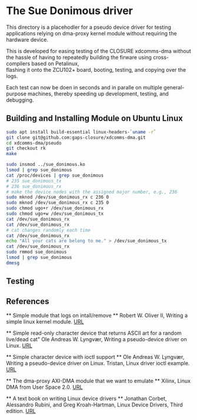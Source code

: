 # The Sue Donimous driver

This directory is a placehodler for a pseudo device driver for testing applications 
relying on dma-proxy kernel module without requiring the hardware device.

This is developed for easing testing of the CLOSURE xdcomms-dma without the hassle
of having to repeatedly building the firware using cross-compilers based on Petalinux,  
flashing it onto the ZCU102+ board, booting, testing, and copying over the logs.

Each test can now be doen in seconds and in paralle on multiple general-purpose machines,
thereby speeding up development, testing, and debugging.

## Building and Installing Module on Ubuntu Linux 

```bash
sudo apt install build-essential linux-headers-`uname -r`
git clone git@github.com:gaps-closure/xdcomms-dma.git
cd xdcomms-dma/pseudo
git checkout rk
make

sudo insmod ../sue_donimous.ko
lsmod | grep sue_donimous
cat /proc/devices | grep sue_donimous
# 235 sue_donimous_tx
# 236 sue_donimous_rx
# make the device nodes with the assigned major number, e.g., 236
sudo mknod /dev/sue_donimous_rx c 236 0
sudo mknod /dev/sue_donimous_rx c 235 0
sudo chmod ugo+r /dev/sue_donimous_rx
sudo chmod ugo+w /dev/sue_donimous_tx
cat /dev/sue_donimous_rx
cat /dev/sue_donimous_rx 
# cat changes randomly each time
cat /dev/sue_donimous_rx
echo "All your cats are belong to me." > /dev/sue_donimous_tx
cat /dev/sue_donimous_rx
sudo rmmod sue_donimous
lsmod | grep sue_donimous
dmesg
```

## Testing

## References

** Simple module that logs on intall/remove **
Robert W. Oliver II,  Writing a simple linux kernel module. 
[URL](https://blog.sourcerer.io/writing-a-simple-linux-kernel-module-d9dc3762c234)

** Simple read-only character device that returns ASCII art for a random live/dead cat"
Ole Andreas W. Lyngvær, Writing a pseudo-device driver on Linux.
[URL](https://lyngvaer.no/log/writing-pseudo-device-driver)

** Simple character device with ioctl support **
Ole Andreas W. Lyngvær, Writing a pseudo-device driver on Linux.
Tristan, Linux driver ioctl example.
[URL](https://github.com/Tristaan/linux-driver-ioctl-example)

** The dma-proxy AXI-DMA module that we want to emulate **
Xilinx, Linux DMA from User Space 2.0.
[URL](https://xilinx-wiki.atlassian.net/wiki/spaces/A/pages/1027702787/Linux+DMA+From+User+Space+2.0)

** A text book on writing Linux device drivers **
Jonathan Corbet, Alessandro Rubini, and Greg Kroah-Hartman, Linux Device Drivers, Third edition.
[URL](https://lwn.net/Kernel/LDD3/)


